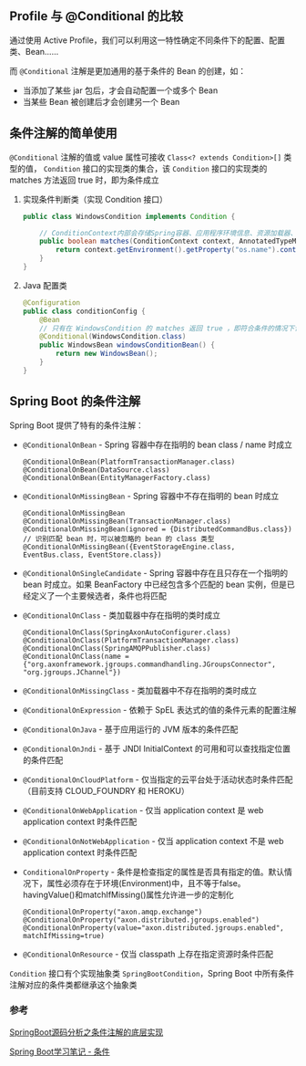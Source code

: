 ## Profile 与 @Conditional 的比较
通过使用 Active Profile，我们可以利用这一特性确定不同条件下的配置、配置类、Bean……

而 `@Conditional` 注解是更加通用的基于条件的 Bean 的创建，如：
* 当添加了某些 jar 包后，才会自动配置一个或多个 Bean
* 当某些 Bean 被创建后才会创建另一个 Bean

## 条件注解的简单使用
`@Conditional` 注解的值或 value 属性可接收 `Class<? extends Condition>[]` 类型的值， `Condition` 接口的实现类的集合，该 `Condition` 接口的实现类的 matches 方法返回 true 时，即为条件成立

1. 实现条件判断类（实现 Condition 接口）
    ``` java
    public class WindowsCondition implements Condition {

        // ConditionContext内部会存储Spring容器、应用程序环境信息、资源加载器、类加载器
        public boolean matches(ConditionContext context, AnnotatedTypeMetadata metadata) {
            return context.getEnvironment().getProperty("os.name").contains("Windows");
        }
    }
    ```
2. Java 配置类
    ``` java
    @Configuration
    public class conditionConfig {
        @Bean
        // 只有在 WindowsCondition 的 matches 返回 true ，即符合条件的情况下该 Bean 才会被创建
        @Conditional(WindowsCondition.class)
        public WindowsBean windowsConditionBean() {
            return new WindowsBean();
        }
    }
    ```

## Spring Boot 的条件注解
Spring Boot 提供了特有的条件注解：
* `@ConditionalOnBean` - Spring 容器中存在指明的 bean class / name 时成立
  ```
  @ConditionalOnBean(PlatformTransactionManager.class)
  @ConditionalOnBean(DataSource.class)
  @ConditionalOnBean(EntityManagerFactory.class)
  ```
* `@ConditionalOnMissingBean` - Spring 容器中不存在指明的 bean 时成立
  ```
  @ConditionalOnMissingBean
  @ConditionalOnMissingBean(TransactionManager.class)
  @ConditionalOnMissingBean(ignored = {DistributedCommandBus.class})  // 识别匹配 bean 时，可以被忽略的 bean 的 class 类型
  @ConditionalOnMissingBean({EventStorageEngine.class, EventBus.class, EventStore.class})
  ```
* `@ConditionalOnSingleCandidate` - Spring 容器中存在且只存在一个指明的 bean 时成立。如果 BeanFactory 中已经包含多个匹配的 bean 实例，但是已经定义了一个主要候选者，条件也将匹配

* `@ConditionalOnClass` - 类加载器中存在指明的类时成立
  ```
  @ConditionalOnClass(SpringAxonAutoConfigurer.class)
  @ConditionalOnClass(PlatformTransactionManager.class)
  @ConditionalOnClass(SpringAMQPPublisher.class)
  @ConditionalOnClass(name = {"org.axonframework.jgroups.commandhandling.JGroupsConnector", "org.jgroups.JChannel"})
  ```
* `@ConditionalOnMissingClass` - 类加载器中不存在指明的类时成立
* `@ConditionalOnExpression` - 依赖于 SpEL 表达式的值的条件元素的配置注解
* `@ConditionalOnJava` - 基于应用运行的 JVM 版本的条件匹配
* `@ConditionalOnJndi` - 基于 JNDI InitialContext 的可用和可以查找指定位置的条件匹配
* `@ConditionalOnCloudPlatform` - 仅当指定的云平台处于活动状态时条件匹配（目前支持 CLOUD_FOUNDRY 和 HEROKU）
* `@ConditionalOnWebApplication` - 仅当 application context 是 web application context 时条件匹配
* `@ConditionalOnNotWebApplication` - 仅当 application context 不是 web application context 时条件匹配
* `ConditionalOnProperty` - 条件是检查指定的属性是否具有指定的值。默认情况下，属性必须存在于环境(Environment)中，且不等于false。 havingValue()和matchIfMissing()属性允许进一步的定制化   
  ```
  @ConditionalOnProperty("axon.amqp.exchange")
  @ConditionalOnProperty("axon.distributed.jgroups.enabled")
  @ConditionalOnProperty(value="axon.distributed.jgroups.enabled", matchIfMissing=true)
  ```
* `@ConditionalOnResource` - 仅当 classpath 上存在指定资源时条件匹配


`Condition` 接口有个实现抽象类 `SpringBootCondition`，Spring Boot 中所有条件注解对应的条件类都继承这个抽象类

### 参考
[SpringBoot源码分析之条件注解的底层实现](https://fangjian0423.github.io/2017/05/16/springboot-condition-annotation/)

[Spring Boot学习笔记 - 条件](https://skyao.gitbooks.io/learning-spring-boot/content/autoconfigure/conditional.html)

